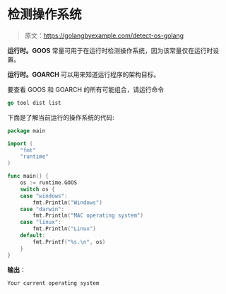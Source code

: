 # 检测操作系统

> 原文：<https://golangbyexample.com/detect-os-golang>

**运行时。GOOS** 常量可用于在运行时检测操作系统，因为该常量仅在运行时设置。

**运行时。GOARCH** 可以用来知道运行程序的架构目标。

要查看 GOOS 和 GOARCH 的所有可能组合，请运行命令

```go
go tool dist list
```

下面是了解当前运行的操作系统的代码:

```go
package main

import (
    "fmt"
    "runtime"
)

func main() {
    os := runtime.GOOS
    switch os {
    case "windows":
        fmt.Println("Windows")
    case "darwin":
        fmt.Println("MAC operating system")
    case "linux":
        fmt.Println("Linux")
    default:
        fmt.Printf("%s.\n", os)
    }
}
```

**输出**：

```go
Your current operating system
```